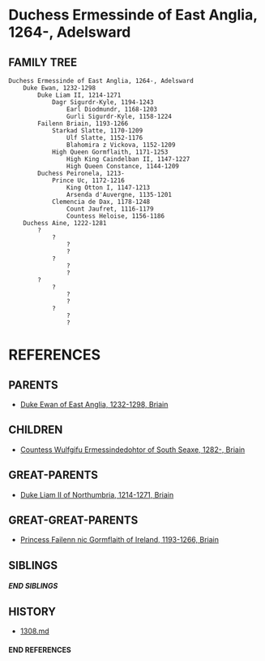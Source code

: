 # Duchess Ermessinde of East Anglia, 1264-, Adelsward

## FAMILY TREE
```
Duchess Ermessinde of East Anglia, 1264-, Adelsward
    Duke Ewan, 1232-1298
        Duke Liam II, 1214-1271
            Dagr Sigurdr-Kyle, 1194-1243
                Earl Diodmundr, 1168-1203
                Gurli Sigurdr-Kyle, 1158-1224
        Failenn Briain, 1193-1266
            Starkad Slatte, 1170-1209
                Ulf Slatte, 1152-1176
                Blahomira z Vickova, 1152-1209
            High Queen Gormflaith, 1171-1253    
                High King Caindelban II, 1147-1227
                High Queen Constance, 1144-1209
        Duchess Peironela, 1213-
            Prince Uc, 1172-1216
                King Otton I, 1147-1213
                Arsenda d'Auvergne, 1135-1201
            Clemencia de Dax, 1178-1248
                Count Jaufret, 1116-1179    
                Countess Heloise, 1156-1186
    Duchess Aine, 1222-1281
        ?
            ?
                ?
                ?
            ?
                ?
                ?
        ?
            ?
                ?
                ?
            ?
                ?
                ?
```


# REFERENCES

## PARENTS 
* [Duke Ewan of East Anglia, 1232-1298, Briain](ewan_1232.md)

## CHILDREN 
* [Countess Wulfgifu Ermessindedohtor of South Seaxe, 1282-, Briain](wulfgifu_ermessindedohtor_1282.md)


## GREAT-PARENTS 
* [Duke Liam II of Northumbria, 1214-1271, Briain](liam_ii_1214.md)


## GREAT-GREAT-PARENTS 
* [Princess Failenn nic Gormflaith of Ireland, 1193-1266, Briain](failenn_nic_gormflaith_1193.md)

## SIBLINGS

##### END SIBLINGS  
## HISTORY
* [1308.md](../h/1308.md)

#### END REFERENCES
